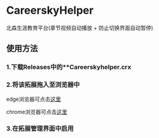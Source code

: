 # CareerskyHelper
北森生涯教育平台(章节视频自动播放 + 防止切换界面自动暂停)

## 使用方法
### 1.下载Releases中的**Careerskyhelper.crx
### 2.将该拓展拖入至浏览器中
edge浏览器可点击[这里](edge://extensions/)

chrome浏览器可点击[这里](chrome://extensions/)

### 3.在拓展管理界面中启用

